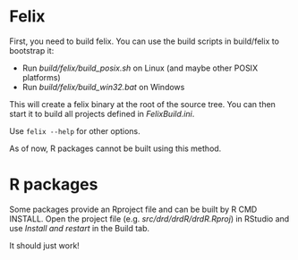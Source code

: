 # Felix

First, you need to build felix. You can use the build scripts in build/felix
to bootstrap it:

* Run _build/felix/build_posix.sh_ on Linux (and maybe other POSIX platforms)
* Run _build/felix/build_win32.bat_ on Windows

This will create a felix binary at the root of the source tree. You can then start
it to build all projects defined in *FelixBuild.ini*.

Use `felix --help` for other options.

As of now, R packages cannot be built using this method.

# R packages

Some packages provide an Rproject file and can be built by R CMD INSTALL. Open the
project file (e.g. *src/drd/drdR/drdR.Rproj*) in RStudio and use *Install and restart* in the
Build tab.

It should just work!
